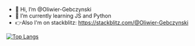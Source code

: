 - 👋 Hi, I’m @Oliwier-Gebczynski
- 🌱 I’m currently learning JS and Python
- 👉Also I'm on stackblitz: https://stackblitz.com/@Oliwier-Gebczynski

[![Top Langs](https://github-readme-stats.vercel.app/api/top-langs/?username=Oliwier-Gebczynski&layout=compact&theme=dracula)
](https://github.com/anuraghazra/github-readme-stats)
